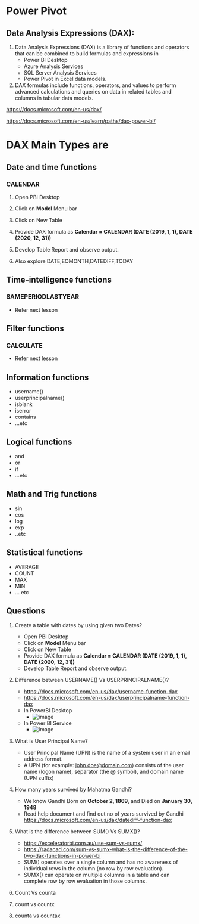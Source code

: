 
# Power Pivot

## Data Analysis Expressions (DAX):
1. Data Analysis Expressions (DAX) is a library of functions and operators that can be combined to build formulas and expressions in 
    - Power BI Desktop
    - Azure Analysis Services
    - SQL Server Analysis Services
    - Power Pivot in Excel data models.
1. DAX formulas include functions, operators, and values to perform advanced calculations and queries on data in related tables and columns in tabular data models.


https://docs.microsoft.com/en-us/dax/

https://docs.microsoft.com/en-us/learn/paths/dax-power-bi/

# DAX Main Types are

## Date and time functions


### CALENDAR
1. Open PBI Desktop
1. Click on **Model** Menu bar
1. Click on New Table
1. Provide DAX formula as **Calendar = CALENDAR (DATE (2019, 1, 1), DATE (2020, 12, 31))**
1. Develop Table Report and observe output.

1. Also explore DATE,EOMONTH,DATEDIFF,TODAY

## Time-intelligence functions

### SAMEPERIODLASTYEAR
- Refer next lesson 

## Filter functions

### CALCULATE
- Refer next lesson 

## Information functions
- username()
- userprincipalname()
- isblank
- iserror
- contains
- ...etc

## Logical functions
- and
- or
- if
- ...etc

## Math and Trig functions
- sin
- cos
- log
- exp
- ..etc

## Statistical functions
- AVERAGE
- COUNT
- MAX
- MIN
- ... etc

## Questions
1. Create a table with dates by using given two Dates?
    - Open PBI Desktop
    - Click on **Model** Menu bar
    - Click on New Table
    - Provide DAX formula as **Calendar = CALENDAR (DATE (2019, 1, 1), DATE (2020, 12, 31))**
    - Develop Table Report and observe output.
 1. Difference between USERNAME() Vs USERPRINCIPALNAME()?
    - https://docs.microsoft.com/en-us/dax/username-function-dax
    - https://docs.microsoft.com/en-us/dax/userprincipalname-function-dax
    - In PowerBI Desktop
        - ![image](https://user-images.githubusercontent.com/20516321/109728973-34dfc080-7bdd-11eb-8dbb-ad4fd8316da4.png)
    - In Power BI Service
        - ![image](https://user-images.githubusercontent.com/20516321/109729142-740e1180-7bdd-11eb-9ec5-25db46bfd2cf.png)
        
 1. What is User Principal Name?
    - User Principal Name (UPN) is the name of a system user in an email address format.
    - A UPN (for example: john.doe@domain.com) consists of the user name (logon name), separator (the @ symbol), and domain name (UPN suffix)
 1. How many years survived by Mahatma Gandhi? 
    - We know Gandhi Born on **October 2, 1869**, and Died on **January 30, 1948**
    - Read help document and find out no of years survived by Gandhi https://docs.microsoft.com/en-us/dax/datediff-function-dax
 1.  What is the difference between SUM() Vs SUMX()?
     - https://exceleratorbi.com.au/use-sum-vs-sumx/
     - https://radacad.com/sum-vs-sumx-what-is-the-difference-of-the-two-dax-functions-in-power-bi
     - SUM() operates over a single column and has no awareness of individual rows in the column (no row by row evaluation).
     - SUMX() can operate on multiple columns in a table and can complete row by row evaluation in those columns.
 1. Count Vs counta
 1. count vs countx
 1. counta vs countax


```python

```
